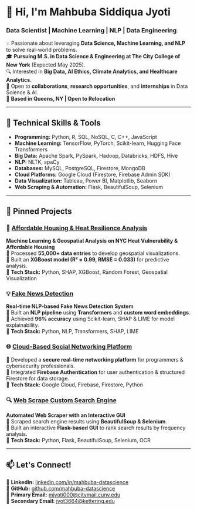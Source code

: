 # 👋 Hi, I'm Mahbuba Siddiqua Jyoti  
### Data Scientist | Machine Learning | NLP | Data Engineering  

💡 Passionate about leveraging **Data Science, Machine Learning, and NLP** to solve real-world problems.  
🎓 **Pursuing M.S. in Data Science & Engineering at The City College of New York** (Expected May 2025).  
🔍 Interested in **Big Data, AI Ethics, Climate Analytics, and Healthcare Analytics**.  
🚀 Open to **collaborations**, **research opportunities**, and **internships** in Data Science & AI.  
📍 **Based in Queens, NY | Open to Relocation**  

---

## 🔧 **Technical Skills & Tools**  
- **Programming:** Python, R, SQL, NoSQL, C, C++, JavaScript  
- **Machine Learning:** TensorFlow, PyTorch, Scikit-learn, Hugging Face Transformers  
- **Big Data:** Apache Spark, PySpark, Hadoop, Databricks, HDFS, Hive  
- **NLP:** NLTK, spaCy  
- **Databases:** MySQL, PostgreSQL, Firestore, MongoDB  
- **Cloud Platforms:** Google Cloud (Firestore, Firebase Admin SDK)  
- **Data Visualization:** Tableau, Power BI, Matplotlib, Seaborn  
- **Web Scraping & Automation:** Flask, BeautifulSoup, Selenium  

---

## 📌 **Pinned Projects**  

### 🚀 **[Affordable Housing & Heat Resilience Analysis](https://github.com/mahbuba-datascience/heat-resilience-analysis)**  
**Machine Learning & Geospatial Analysis on NYC Heat Vulnerability & Affordable Housing**  
🔹 Processed **55,000+ data entries** to develop geospatial visualizations.  
🔹 Built an **XGBoost model (R² = 0.99, RMSE = 0.033)** for predictive analysis.  
🔹 **Tech Stack:** Python, SHAP, XGBoost, Random Forest, Geospatial Visualization  

### 💡 **[Fake News Detection](https://github.com/mahbuba-datascience/fake-news-detection)**  
**Real-time NLP-based Fake News Detection System**  
🔹 Built an **NLP pipeline** using **Transformers** and **custom word embeddings**.  
🔹 Achieved **96% accuracy** using Scikit-learn, SHAP & LIME for model explainability.  
🔹 **Tech Stack:** Python, NLP, Transformers, SHAP, LIME  

### 🌐 **[Cloud-Based Social Networking Platform](https://github.com/mahbuba-datascience/social-network-platform)**  
🔹 Developed a **secure real-time networking platform** for programmers & cybersecurity professionals.  
🔹 Integrated **Firebase Authentication** for user authentication & structured Firestore for data storage.  
🔹 **Tech Stack:** Google Cloud, Firebase, Firestore, Python  

### 🔍 **[Web Scrape Custom Search Engine](https://github.com/mahbuba-datascience/web-scraper)**  
**Automated Web Scraper with an Interactive GUI**  
🔹 Scraped search engine results using **BeautifulSoup & Selenium**.  
🔹 Built an interactive **Flask-based GUI** to rank search results by frequency analysis.  
🔹 **Tech Stack:** Python, Flask, BeautifulSoup, Selenium, OCR  

---


## 📫 Let's Connect!  
💼 **LinkedIn:** [linkedin.com/in/mahbuba-datascience](https://www.linkedin.com/in/mahbuba-datascience)  
🔗 **GitHub:** [github.com/mahbuba-datascience](https://github.com/mahbuba-datascience)  
📧 **Primary Email:** [mjyoti000@citymail.cuny.edu](mailto:mjyoti000@citymail.cuny.edu)  
📧 **Secondary Email:** [jyot3664@kettering.edu](mailto:jyot3664@kettering.edu)  
